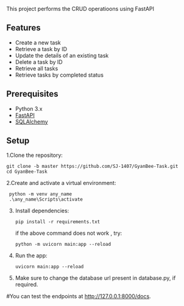 This project performs the CRUD operatioons using FastAPI


## Features
- Create a new task
- Retrieve a task by ID
- Update the details of an existing task
- Delete a task by ID
- Retrieve all tasks
- Retrieve tasks by completed status


## Prerequisites
- Python 3.x
- [FastAPI](https://fastapi.tiangolo.com/)
- [SQLAlchemy](https://www.sqlalchemy.org/)

## Setup

1.Clone the repository:

    git clone -b master https://github.com/SJ-1407/GyanBee-Task.git  
    cd GyanBee-Task  
   
2.Create and activate a virtual environment:  

     python -m venv any_name     
     .\any_name\Scripts\activate   
  
3. Install dependencies:   

       pip install -r requirements.txt
   if the above command does not work , try:

       python -m uvicorn main:app --reload


5.  Run the app:    

        uvicorn main:app --reload

7. Make sure to change the database url present in database.py, if required.

 
#You can test the endpoints at http://127.0.0.1:8000/docs.
